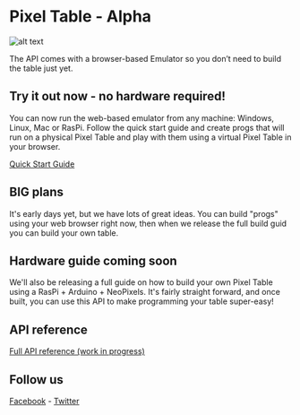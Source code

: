 # Pixel Table - Alpha

![alt text](https://pbs.twimg.com/media/Dqb8gqKWsAAfOK3.jpg:large "Pixel Table")


The API comes with a browser-based Emulator so you don’t need to build the table just yet.

## Try it out now - no hardware required!

You can now run the web-based emulator from any machine: Windows, Linux, Mac or RasPi. Follow the quick start guide and create 
progs that will run on a physical Pixel Table and play with them using a virtual Pixel Table in your browser. 

[Quick Start Guide](https://github.com/NemiahUK/pxltbl/blob/master/docs/getting-started.md)


## BIG plans

It's early days yet, but we have lots of great ideas. You can build "progs" using your web browser right now, then when we 
release the full build guid you can build your own table. 

## Hardware guide coming soon

We'll also be releasing a full guide on how to build your own Pixel Table using a RasPi + Arduino + NeoPixels. It's fairly straight
forward, and once built, you can use this API to make programming your table super-easy!

## API reference

[Full API reference (work in progress)](https://github.com/NemiahUK/pxltbl/blob/master/docs/api-reference.md) 

## Follow us

[Facebook](https://facebook.com/nemiah) - [Twitter](https://twitter.com/nemiahUK)
